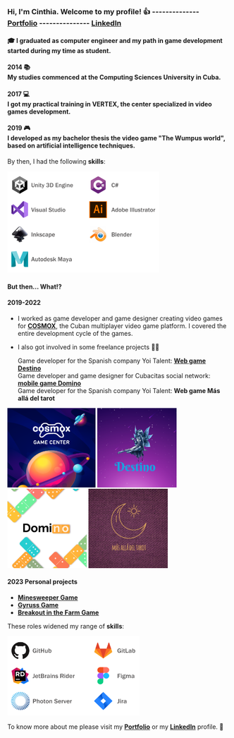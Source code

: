 ### Hi, I'm Cinthia. Welcome to my profile! :+1: -------------- [**Portfolio**](https://cinthiacuza.my.canva.site/) --------------- [**LinkedIn**](https://www.linkedin.com/in/cinthia-cuza-soca/)

#### :mortar_board: I graduated as computer engineer and my path in game development started during my time as student. 

#### 2014 :books:<br> My studies commenced at the Computing Sciences University in Cuba.  
#### 2017 :computer:<br>I got my practical training in VERTEX, the center specialized in video games development. 
#### 2019 :video_game:<br>I developed as my bachelor thesis the video game "The Wumpus world", based on artificial intelligence techniques. 

By then, I had the following **skills**: 

<img src="TechnicalExperiencePart1.png" width="344" height="230" />

#### But then... What:interrobang:

#### 2019-2022 

- I worked as game developer and game designer creating video games for [**COSMOX**](https://apklis.cu/application/cu.vertex.cosmox), the Cuban multiplayer video game platform. I covered the entire development cycle of the games.

- I also got involved in some freelance projects :woman_technologist:  
   
   Game developer for the Spanish company Yoi Talent: [**Web game Destino**](http://centroesotericodestino.es/)<br>
   Game developer and game designer for Cubacitas social network: [**mobile game Domino**](https://cinthiacuza.itch.io/domino-cubacitas)<br>
   Game developer for the Spanish company Yoi Talent: **Web game Más allá del tarot**
   
<img src="Cosmox.png" width="200" height="180" />  <img src="Destino.png" width="180" height="180" />  <img src="Domino.png" width="180" height="180" />  <img src="BeyongTarot.png" width="180" height="180" />

#### 2023 Personal projects
- [**Minesweeper Game**](https://cinthiacuza.github.io/MinesweeperGame/)
- [**Gyruss Game**](https://cinthiacuza.itch.io/gyruss)
- [**Breakout in the Farm Game**](https://cinthiacuza.github.io/BreakoutInFarmGame/)
  
These roles widened my range of **skills**: 

<img src="TechnicalExperiencePart2.png" width="300" height="180" />

To know more about me please visit my [**Portfolio**](https://cinthiacuza.my.canva.site/) or my [**LinkedIn**](https://www.linkedin.com/in/cinthia-cuza-soca/) profile. :wave:
